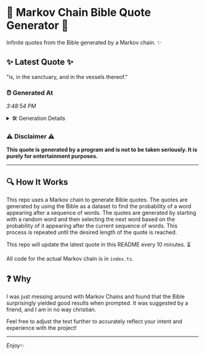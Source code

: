 # 📖 Markov Chain Bible Quote Generator 📖

Infinite quotes from the Bible generated by a Markov chain. ✨

## ✨ Latest Quote ✨
"is, in the sanctuary, and in the vessels thereof."

### ⏰ Generated At
*3:48:54 PM*

<details>
    <summary>🛠️ Generation Details</summary>
    <p>
        <strong>🌱 Seed:</strong> is,<br>
        <strong>🔄 Iterations:</strong> 8<br>
        <strong>📜 Context History:</strong><br>[ is, ]: in<br>[ is,, in ]: the<br>[ is,, in, the ]: sanctuary,<br>[ is,, in, the, sanctuary, ]: and<br>[ is,, in, the, sanctuary,, and ]: in<br>[ is,, in, the, sanctuary,, and, in ]: the<br>[ in, the, sanctuary,, and, in, the ]: vessels<br>[ the, sanctuary,, and, in, the, vessels ]: thereof.<br>
    </p>
</details>

### ⚠️ Disclaimer ⚠️
**This quote is generated by a program and is not to be taken seriously. It is purely for entertainment purposes.**

---

## 🔍 How It Works

This repo uses a Markov chain to generate Bible quotes. The quotes are generated by using the Bible as a dataset to find the probability of a word appearing after a sequence of words. The quotes are generated by starting with a random word and then selecting the next word based on the probability of it appearing after the current sequence of words. This process is repeated until the desired length of the quote is reached.

This repo will update the latest quote in this README every 10 minutes. ⏳

All code for the actual Markov chain is in `index.ts`.

## ❓ Why

I was just messing around with Markov Chains and found that the Bible surprisingly yielded good results when prompted. 
It was suggested by a friend, and I am in no way christian.

Feel free to adjust the text further to accurately reflect your intent and experience with the project!

---

*Enjoy*✨
